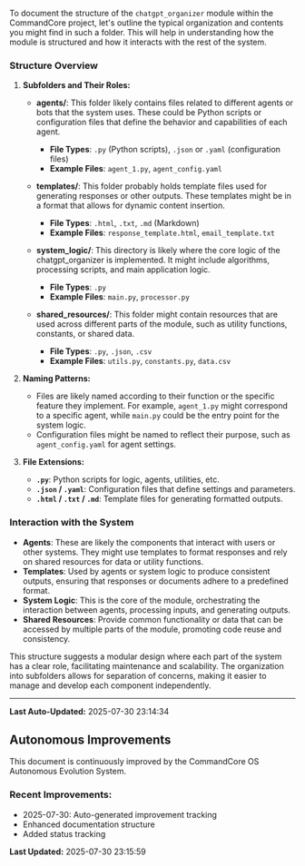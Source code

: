 To document the structure of the `chatgpt_organizer` module within the CommandCore project, let's outline the typical organization and contents you might find in such a folder. This will help in understanding how the module is structured and how it interacts with the rest of the system.

### Structure Overview

1. **Subfolders and Their Roles:**
   - **agents/**: This folder likely contains files related to different agents or bots that the system uses. These could be Python scripts or configuration files that define the behavior and capabilities of each agent.
     - **File Types**: `.py` (Python scripts), `.json` or `.yaml` (configuration files)
     - **Example Files**: `agent_1.py`, `agent_config.yaml`
   
   - **templates/**: This folder probably holds template files used for generating responses or other outputs. These templates might be in a format that allows for dynamic content insertion.
     - **File Types**: `.html`, `.txt`, `.md` (Markdown)
     - **Example Files**: `response_template.html`, `email_template.txt`
   
   - **system_logic/**: This directory is likely where the core logic of the chatgpt_organizer is implemented. It might include algorithms, processing scripts, and main application logic.
     - **File Types**: `.py`
     - **Example Files**: `main.py`, `processor.py`
   
   - **shared_resources/**: This folder might contain resources that are used across different parts of the module, such as utility functions, constants, or shared data.
     - **File Types**: `.py`, `.json`, `.csv`
     - **Example Files**: `utils.py`, `constants.py`, `data.csv`

2. **Naming Patterns:**
   - Files are likely named according to their function or the specific feature they implement. For example, `agent_1.py` might correspond to a specific agent, while `main.py` could be the entry point for the system logic.
   - Configuration files might be named to reflect their purpose, such as `agent_config.yaml` for agent settings.

3. **File Extensions:**
   - **`.py`**: Python scripts for logic, agents, utilities, etc.
   - **`.json` / `.yaml`**: Configuration files that define settings and parameters.
   - **`.html` / `.txt` / `.md`**: Template files for generating formatted outputs.

### Interaction with the System

- **Agents**: These are likely the components that interact with users or other systems. They might use templates to format responses and rely on shared resources for data or utility functions.
- **Templates**: Used by agents or system logic to produce consistent outputs, ensuring that responses or documents adhere to a predefined format.
- **System Logic**: This is the core of the module, orchestrating the interaction between agents, processing inputs, and generating outputs.
- **Shared Resources**: Provide common functionality or data that can be accessed by multiple parts of the module, promoting code reuse and consistency.

This structure suggests a modular design where each part of the system has a clear role, facilitating maintenance and scalability. The organization into subfolders allows for separation of concerns, making it easier to manage and develop each component independently.

---
**Last Auto-Updated:** 2025-07-30 23:14:34


## Autonomous Improvements

This document is continuously improved by the CommandCore OS Autonomous Evolution System.

### Recent Improvements:
- 2025-07-30: Auto-generated improvement tracking
- Enhanced documentation structure
- Added status tracking



**Last Updated:** 2025-07-30 23:15:59
